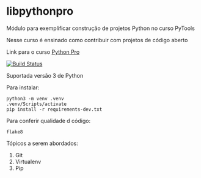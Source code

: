 # libpythonpro
Módulo para exemplificar construção de projetos Python no curso PyTools

Nesse curso é ensinado como contribuir com projetos de código aberto

Link para o curso [Python Pro](https://pythonpro.com.br/)

[![Build Status](https://app.travis-ci.com/Jessicabferreira/libpythonpro.svg?branch=main)](https://app.travis-ci.com/Jessicabferreira/libpythonpro)

Suportada versão 3 de Python

Para instalar:

```console
python3 -m venv .venv
.venv/Scripts/activate 
pip install -r requirements-dev.txt
```

Para conferir qualidade d código:

```console
flake8
```

Tópicos a serem abordados:
 1. Git
 2. Virtualenv
 3. Pip